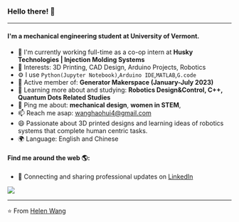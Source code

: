 ### Hello there! 👋
---

#### I'm a mechanical engineering student at University of Vermont.

- 🏢 I'm currently working full-time as a co-op intern at **Husky Technologies | Injection Molding Systems**
- 💜 Interests: 3D Printing, CAD Design, Arduino Projects, Robotics
- ⚙️ I use `Python(Jupyter Notebook)`,`Arduino IDE`,`MATLAB`,`G.code`
- 💅 Active member of: **Generator Makerspace (January-July 2023)**
- 🌱 Learning more about and studying: **Robotics Design&Control, C++, Quantum Dots Related Studies**
- 💬 Ping me about: **mechanical design**, **women in STEM**, 
- 📫 Reach me asap: wanghaohui4@gmail.com
- 😄 Passionate about 3D printed designs and learning ideas of robotics systems that complete human centric tasks.
- 🌍 Language: English and Chinese
#### Find me around the web 🌎:
- 💼 Connecting and sharing professional updates on <a href="https://www.linkedin.com/in/helenwanghh">LinkedIn</a>




<img align="center" src="https://github.com/anathayna/anathayna/blob/master/assets/pusheencode.gif"/>



---

⭐️ From [Helen Wang](https://github.com/helenwanghh)
